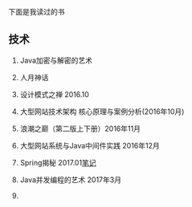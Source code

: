 下面是我读过的书

## 技术

1. Java加密与解密的艺术
2. 人月神话
3. 设计模式之禅 2016.10
4. 大型网站技术架构 核心原理与案例分析\(2016年10月\)
5. 浪潮之巅（第二版上下册）2016年11月
6. 大型网站系统与Java中间件实践 2016年12月
7. Spring揭秘 2017.01[笔记](/reading-list/reading-notes/Spring-Secret.md)
8. Java并发编程的艺术 2017年3月

9. 


